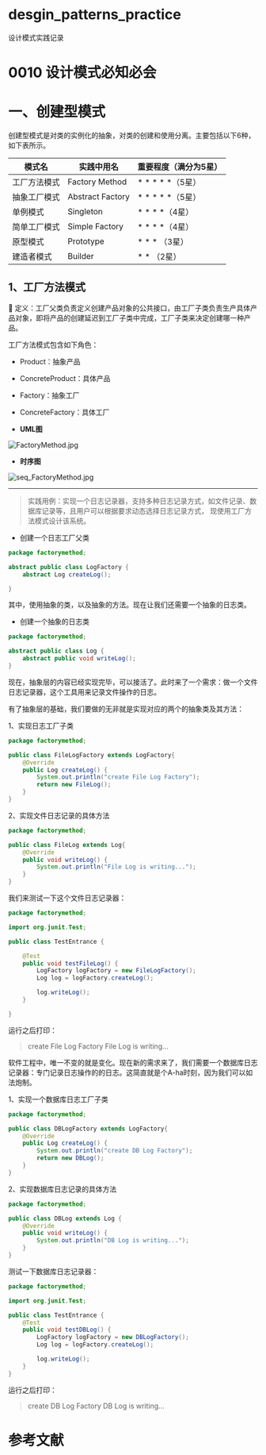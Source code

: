 # desgin_patterns_practice
设计模式实践记录
# 0010 设计模式必知必会

# 一、创建型模式

创建型模式是对类的实例化的抽象，对类的创建和使用分离。主要包括以下6种，如下表所示。

| 模式名 | 实践中用名 | 重要程度（满分为5星） |
| --- | --- | --- |
| 工厂方法模式 | Factory Method | * * * * *（5星） |
| 抽象工厂模式 | Abstract Factory | * * * * *（5星） |
| 单例模式 | Singleton | * * * *（4星） |
| 简单工厂模式 | Simple Factory | * * * *（4星） |
| 原型模式 | Prototype | * * * （3星） |
| 建造者模式 | Builder | * * （2星） |

## 1、工厂方法模式

<aside>
🥝 定义：工厂父类负责定义创建产品对象的公共接口，由工厂子类负责生产具体产品对象，即将产品的创建延迟到工厂子类中完成，工厂子类来决定创建哪一种产品。

</aside>

工厂方法模式包含如下角色：

- Product：抽象产品
- ConcreteProduct：具体产品
- Factory：抽象工厂
- ConcreteFactory：具体工厂

- **UML图**

![FactoryMethod.jpg](https://s3-us-west-2.amazonaws.com/secure.notion-static.com/419ba91f-de7e-425f-ba85-e5751e7b3fca/FactoryMethod.jpg)

- **时序图**

![seq_FactoryMethod.jpg](https://s3-us-west-2.amazonaws.com/secure.notion-static.com/55095892-a941-42df-aaa6-5e2d57d42ef3/seq_FactoryMethod.jpg)

---

> 实践用例：实现一个日志记录器，支持多种日志记录方式，如文件记录、数据库记录等，且用户可以根据要求动态选择日志记录方式， 现使用工厂方法模式设计该系统。
> 
- 创建一个日志工厂父类

```java
package factorymethod;

abstract public class LogFactory {
    abstract Log createLog();

}
```

其中，使用抽象的类，以及抽象的方法。现在让我们还需要一个抽象的日志类。

- 创建一个抽象的日志类

```java
package factorymethod;

abstract public class Log {
    abstract public void writeLog();
}
```

现在，抽象层的内容已经实现完毕，可以接活了。此时来了一个需求：做一个文件日志记录器，这个工具用来记录文件操作的日志。

有了抽象层的基础，我们要做的无非就是实现对应的两个的抽象类及其方法：

1、实现日志工厂子类

```java
package factorymethod;

public class FileLogFactory extends LogFactory{
    @Override
    public Log createLog() {
        System.out.println("create File Log Factory");
        return new FileLog();
    }
}
```

2、实现文件日志记录的具体方法

```java
package factorymethod;

public class FileLog extends Log{
    @Override
    public void writeLog() {
        System.out.println("File Log is writing...");
    }
}
```

我们来测试一下这个文件日志记录器：

```java
package factorymethod;

import org.junit.Test;

public class TestEntrance {

    @Test
    public void testFileLog() {
        LogFactory logFactory = new FileLogFactory();
        Log log = logFactory.createLog();

        log.writeLog();
    }

}
```

运行之后打印：

> create File Log Factory
File Log is writing...
> 

软件工程中，唯一不变的就是变化。现在新的需求来了，我们需要一个数据库日志记录器：专门记录日志操作的的日志。这简直就是个A-ha时刻，因为我们可以如法炮制。

1、实现一个数据库日志工厂子类

```java
package factorymethod;

public class DBLogFactory extends LogFactory{
    @Override
    public Log createLog() {
        System.out.println("create DB Log Factory");
        return new DBLog();
    }
}
```

2、实现数据库日志记录的具体方法

```java
package factorymethod;

public class DBLog extends Log {
    @Override
    public void writeLog() {
        System.out.println("DB Log is writing...");
    }
}
```

测试一下数据库日志记录器：

```java
package factorymethod;

import org.junit.Test;

public class TestEntrance {
    @Test
    public void testDBLog() {
        LogFactory logFactory = new DBLogFactory();
        Log log = logFactory.createLog();

        log.writeLog();
    }
}
```

运行之后打印：

> create DB Log Factory
DB Log is writing...
> 

# 参考文献

